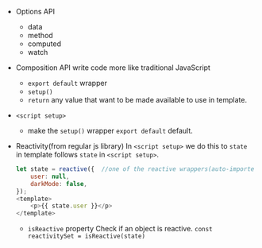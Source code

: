 * Options API
    * data
    * method
    * computed
    * watch

* Composition API
    write code more like traditional JavaScript
    * `export default` wrapper
    * `setup()` 
    * `return` any value that want to be made available to use in template.
* `<script setup>`
    * make the `setup()` wrapper `export default` default.
* Reactivity(from regular js library)
    In `<script setup>` we do this to `state` in template follows `state` in `<script setup>`.
    ```js
    let state = reactive({  //one of the reactive wrappers(auto-imported in nuxt)
        user: null,
        darkMode: false,
    });
    <template>
        <p>{{ state.user }}</p>
    </template>
    ```
    * `isReactive`  property
        Check if an object is reactive.
        `const reactivitySet = isReactive(state)`